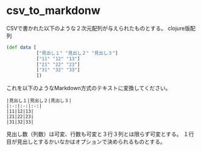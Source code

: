 # csv_to_markdonw
CSVで書かれた以下のような２次元配列が与えられたものとする。
clojure版配列
```clojure
(def data [
           ["見出し１" "見出し２" "見出し３"]
           ["11" "12" "13"]
           ["21" "22" "23"]
           ["31" "32" "33"]
           ])
```
これを以下のようなMarkdown方式のテキストに変換してください。
```
|見出し１|見出し２|見出し３|
|:-:|:-:|:-:|
|11|12|13|
|21|22|23|
|31|32|33|
```
見出し数（列数）は可変、行数も可変と３行３列とは限らず可変とする。
１行目が見出しとするかいなかはオプションで決められるものとする。
